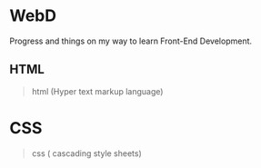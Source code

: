 # WebD

Progress and things on my way to learn Front-End Development.

## HTML

> html (Hyper text markup language)

# CSS

> css ( cascading style sheets)
